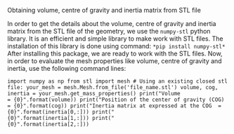 Obtaining volume, centre of gravity and inertia matrix from STL file

In order to get the details about the volume, centre of gravity and inertia matrix from the STL file of the geometry, we use the `numpy-stl` python library. It is an efficient and simple library to make work with STL files. The installation of this library is done using command:
`*pip install numpy-stl*`
After installing this package, we are ready to work with the STL files. Now, in order to evaluate the mesh properties like volume, centre of gravity and inertia, use the following command lines:



`import numpy as np from stl import mesh # Using an existing closed stl file: your_mesh = mesh.Mesh.from_file('file_name.stl') volume, cog, inertia = your_mesh.get_mass_properties() print("Volume                                  = {0}".format(volume)) print("Position of the center of gravity (COG) = {0}".format(cog)) print("Inertia matrix at expressed at the COG  = {0}".format(inertia[0,:])) print("                                          {0}".format(inertia[1,:])) print("                                          {0}".format(inertia[2,:]))`

